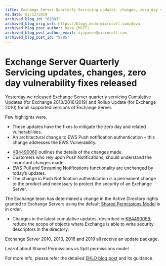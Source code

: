 ```yaml
---
title: Exchange Server Quarterly Servicing updates, changes, zero day vulnerability fixes released
ms.date: 02/13/2019
archived_blog_id: "61683"
archived_blog_orig_url: https://blogs.msdn.microsoft.com/deva
archived_blog_post_author: Deva [MSFT]
archived_blog_post_author_email: djayasee@microsoft.com
archived_blog_post_id: "9785"
---
```


# Exchange Server Quarterly Servicing updates, changes, zero day vulnerability fixes released

Yesterday we released Exchange Server quarterly servicing Cumulative Updates (for Exchange 2013/2016/2019) and Rollup Update (for Exchange 2010) for all supported versions of Exchange Server.

Few highlights were,

  - These updates have the fixes to mitigate the zero day and related vulnerabilities.
  - An architectural change to EWS Push notification authentication – this change addresses the EWS Vulnerability. 

<!-- end list -->

  - [KB4490060](https://support.microsoft.com/kb/4490060) outlines the details of the changes made.
  - Customers who rely upon Push Notifications, should understand the important changes made.
  - EWS Pull and Streaming Notifications functionality are unchanged by today’s updates.
  - The change in Push Notification authentication is a permanent change to the product and necessary to protect the security of an Exchange Server.

The Exchange team has determined a change in the Active Directory rights granted to Exchange Servers using the default [Shared Permissions Model](https://docs.microsoft.com/exchange/configure-exchange-2013-for-shared-permissions-exchange-2013-help) is in order.

  - Changes in the latest cumulative updates, described in [KB4490059](https://support.microsoft.com/kb/4490059), reduce the scope of objects where Exchange is able to write security descriptors in the directory.

Exchange Server 2010, 2013, 2016 and 2019 all receive an update package.

Learnt about Shared Permissions vs Split permissions model

For more info, please refer the detailed [EHLO blog post](https://blogs.technet.microsoft.com/exchange/2019/02/12/released-february-2019-quarterly-exchange-updates/) and its guidance.

